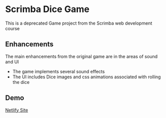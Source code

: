 # Scrimba Dice Game
This is a deprecated Game project from the Scrimba web development course

## Enhancements
The main enhancements from the original game are in the areas of sound and UI
- The game implements several sound effects
- The UI includes Dice images and css animations associated with rolling the dice

## Demo
[Netlify Site](https://rococo-marshmallow-cd6180.netlify.app/)